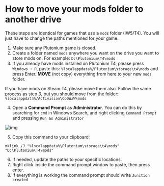 # How to move your mods folder to another drive

<Alert variant="info">

These steps are identical for games that use a `mods` folder (IW5/T4). You will just have to change the paths mentioned for your game.

</Alert>

1. Make sure any Plutonium game is closed.
2. Create a folder named `mods` anywhere you want on the drive you want to store mods on. For example: `D:\Plutonium\T4\mods`
3. If you already have mods installed on Plutonium T4, please press `Windows + R`, paste this: `%localappdata%/Plutonium\storage\t4\mods` and press Enter. **MOVE** (not copy) everything from here to your new `mods` folder.

<Alert variant="info">

If you have mods on Steam T4, please move them also. Follow the same process as step 3, but you should move from the folder: `%localappdata%/Activision\CoDWaW\mods`

</Alert>

4. Open a **Command Prompt** as **Administrator**. You can do this by searching for `cmd` in Windows Search, and right clicking `Command Prompt` and pressing `Run as Administrator`

![img](/images/docs/modding/moving-to-another-drive/e9aMqpv.png)

5. Copy this command to your clipboard:

```batch
mklink /J "%localappdata%\Plutonium\storage\t4\mods" "D:\Plutonium\T4\mods"
```

6. If needed, update the paths to your specific locations.
7. Right click inside the command prompt window to paste, then press enter.
8. If everything is working the command prompt should write `Junction created`